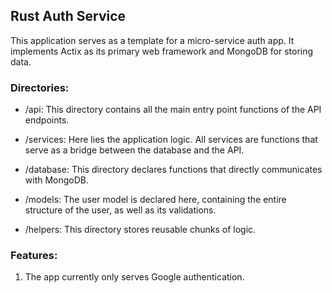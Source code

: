 ## Rust Auth Service
This application serves as a template for a micro-service auth app. It implements Actix as its primary web framework and MongoDB for storing data.

### Directories:
- /api: This directory contains all the main entry point functions of the API endpoints.

- /services: Here lies the application logic. All services are functions that serve as a bridge between the database and the API.

- /database: This directory declares functions that directly communicates with MongoDB.

- /models: The user model is declared here, containing the entire structure of the user, as well as its validations.

- /helpers: This directory stores reusable chunks of logic.

### Features:
1. The app currently only serves Google authentication.
